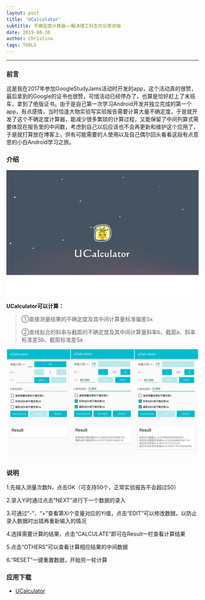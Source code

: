 ```yaml
---
layout: post
title: 'UCalculator'
subtitle: 不确定度计算器——解决理工科生的日常烦恼
date: 2019-08-30
author: Christina
tags: TOOLS
---
```


---

### **前言**

这是我在2017年参加GoogleStudyJams活动时开发的app，这个活动真的很赞，最后拿到的Google的证书也很赞，可惜活动已经停办了，也算是恰好赶上了末班车，拿到了绝版证书。由于是自己第一次学习Android开发并独立完成的第一个app，有点感情，当时恰逢大物实验写实验报告需要计算大量不确定度，于是就开发了这个不确定度计算器，能减少很多繁琐的计算过程，又能保留了中间列算式需要体现在报告里的中间数，考虑到自己以后应该也不会再更新和维护这个应用了，于是就打算放在博客上，供有可能需要的人使用以及自己偶尔回头看看这段有点意思的小白Android学习之旅。

### **介绍**

![](/assets/img/calculator.png)

**UCalculator可以计算：**

> ①直接测量结果的不确定度及其中间计算量标准偏差Sx
> 
> ②直线拟合的斜率与截距的不确定度及其中间计算量斜率b、截距a、斜率标准差Sb、截距标准差Sa

![](/assets/img/app.png)

### **说明**

1.先输入测量次数N，点击OK（可支持50个，正常实验报告不会超过50）

2.录入Yi时通过点击“NEXT”进行下一个数据的录入

3.可通过“-”、“+”查看第Xi个变量对应的Yi值，点击“EDIT”可以修改数据，以防止录入数据时出错再重新输入的情况

4.选择需要计算的结果，点击“CALCULATE”即可在Result一栏查看计算结果

5.点击“OTHERS”可以查看计算相应结果的中间数据

6.“RESET”一键重置数据，开始另一轮计算

### **应用下载**

* [UCalculator](https://github.com/ChristinaHyh/ICE-9/releases/download/1.1/UCalculator.apk)




